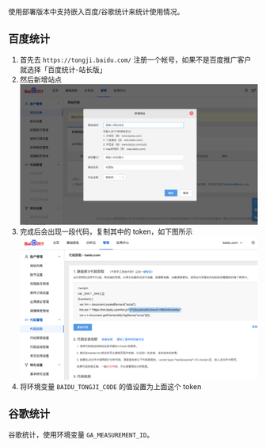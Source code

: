 使用部署版本中支持嵌入百度/谷歌统计来统计使用情况。

## 百度统计

1. 首先去 `https://tongji.baidu.com/` 注册一个帐号，如果不是百度推广客户就选择「百度统计-站长版」
2. 然后新增站点
   ![tongji_add.png](../static/img/私有部署/tongji_add.png)
3. 完成后会出现一段代码，复制其中的 token，如下图所示
   ![tongji_code.png](../static/img/私有部署/tongji_code.png)
4. 将环境变量 `BAIDU_TONGJI_CODE` 的值设置为上面这个 token

## 谷歌统计

谷歌统计，使用环境变量 `GA_MEASUREMENT_ID`。
